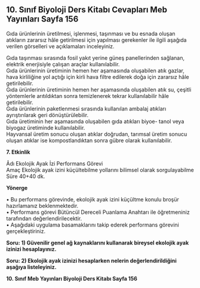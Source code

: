 ## 10. Sınıf Biyoloji Ders Kitabı Cevapları Meb Yayınları Sayfa 156

Gıda ürünlerinin üretilmesi, işlenmesi, taşınması ve bu esnada oluşan atıkların zararsız hâle getirilmesi için yapılması gerekenler ile ilgili aşağıda verilen görselleri ve açıklamaları inceleyiniz.

Gıda taşınması sırasında fosil yakıt yerine güneş panellerinden sağlanan, elektrik enerjisiyle çalışan araçlar kullanılabilir.  
 Gıda ürünlerinin üretiminin hemen her aşamasında oluşabilen atık gazlar, hava kirliliğine yol açtığı için kirli hava filtre edilerek doğa için zararsız hâle getirilebilir.  
 Gıda ürünlerinin üretiminin hemen her aşamasında oluşabilen atık su, çeşitli yöntemlerle arıtıldıktan sonra temizlenerek tekrar kullanılabilir hâle getirilebilir.  
 Gıda ürünlerinin paketlenmesi sırasında kullanılan ambalaj atıkları ayrıştırılarak geri dönüştürülebilir.  
 Gıda üretiminin her aşamasında oluşabilen gıda atıkları biyoe- tanol veya biyogaz üretiminde kullanılabilir.  
 Hayvansal üretim sonucu oluşan atıklar doğrudan, tarımsal üretim sonucu oluşan atıklar ise kompostlandıktan sonra gübre olarak kullanılabilir.

**7. Etkinlik**

Âdı Ekolojik Ayak İzi Performans Görevi  
 Amaç Ekolojik ayak izini küçültebilme yollarını bilimsel olarak sorgulayabilme  
 Süre 40+40 dk.

**Yönerge**

• Bu performans görevinde, ekolojik ayak izini küçültme konulu broşür hazırlamanız beklenmektedir.  
 • Performans görevi Bütüncül Dereceli Puanlama Anahtarı ile öğretmeniniz tarafından değerlendirilecektir.  
 • Aşağıdaki uygulama basamaklarını takip ederek performans görevini gerçekleştiriniz.

**Soru: 1) Güvenilir genel ağ kaynaklarını kullanarak bireysel ekolojik ayak izinizi hesaplayınız.**

**Soru: 2) Ekolojik ayak izinizi hesaplarken nelerin değerlendirildiğini aşağıya listeleyiniz.**

**10. Sınıf Meb Yayınları Biyoloji Ders Kitabı Sayfa 156**